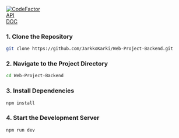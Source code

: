 [![CodeFactor](https://www.codefactor.io/repository/github/jarkkokarki/web-project-backend/badge)](https://www.codefactor.io/repository/github/jarkkokarki/web-project-backend)
<br>
[API](https://10.120.32.87/app)
<br>
[DOC](https://jarkkokarki.github.io/Web-Project-Backend/)

### 1. Clone the Repository
```sh
git clone https://github.com/JarkkoKarki/Web-Project-Backend.git
```


### 2. Navigate to the Project Directory

```sh
cd Web-Project-Backend
```

### 3. Install Dependencies

```sh
npm install
```
### 4. Start the Development Server

```sh
npm run dev
```

